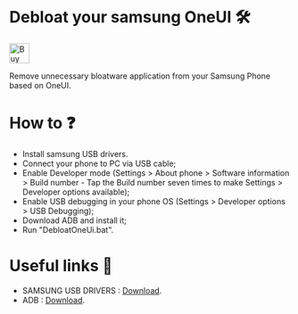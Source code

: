 # Debloat your samsung OneUI 🛠️
<a href='https://ko-fi.com/L4L8OXTVH' target='_blank'><img height='36' style='border:0px;height:36px;' src='https://storage.ko-fi.com/cdn/kofi5.png?v=3' border='0' alt='Buy Me a Coffee at ko-fi.com' /></a>

Remove unnecessary bloatware application from your Samsung Phone based on OneUI.

# How to ❓ 
- Install samsung USB drivers.
- Connect your phone to PC via USB cable;
- Enable Developer mode (Settings > About phone > Software information > Build number - Tap the Build number seven times to make Settings > Developer options available);
- Enable USB debugging in your phone OS (Settings > Developer options > USB Debugging);
- Download ADB and install it;
- Run "DebloatOneUi.bat".

# Useful links 🔗
- SAMSUNG USB DRIVERS : [Download](https://developer.samsung.com/android-usb-driver).
- ADB : [Download](https://developer.android.com/studio/intro).
